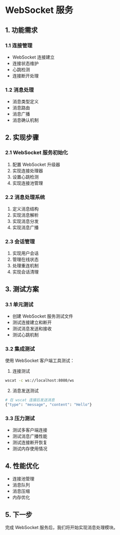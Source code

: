 # WebSocket 服务

## 1. 功能需求

### 1.1 连接管理

- WebSocket 连接建立
- 连接状态维护
- 心跳检测
- 连接断开处理

### 1.2 消息处理

- 消息类型定义
- 消息路由
- 消息广播
- 消息确认机制

## 2. 实现步骤

### 2.1 WebSocket 服务初始化

1. 配置 WebSocket 升级器
2. 实现连接处理器
3. 设置心跳检测
4. 实现连接池管理

### 2.2 消息处理系统

1. 定义消息结构
2. 实现消息解析
3. 实现消息分发
4. 实现消息广播

### 2.3 会话管理

1. 实现用户会话
2. 管理在线状态
3. 处理重连机制
4. 实现会话清理

## 3. 测试方案

### 3.1 单元测试

- 创建 WebSocket 服务测试文件
- 测试连接建立和断开
- 测试消息发送和接收
- 测试心跳机制

### 3.2 集成测试

使用 WebSocket 客户端工具测试：

1. 连接测试

```bash
wscat -c ws://localhost:8080/ws
```

2. 消息发送测试

```bash
# 在 wscat 连接后发送消息
{"type": "message", "content": "Hello"}
```

### 3.3 压力测试

- 测试多客户端连接
- 测试消息广播性能
- 测试连接断开恢复
- 测试内存使用情况

## 4. 性能优化

- 连接池管理
- 消息队列
- 消息压缩
- 内存优化

## 5. 下一步

完成 WebSocket 服务后，我们将开始实现消息处理模块。
